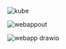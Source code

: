 ![kube](https://user-images.githubusercontent.com/65948438/135711962-f98f91f8-c7d6-488d-8be5-719794c145e6.png)

![webappout](https://user-images.githubusercontent.com/65948438/135711905-83fc9a4d-8877-4f54-8103-bd07e5588f10.png)

![webapp drawio](https://user-images.githubusercontent.com/65948438/135711995-e8a2f194-9a17-46dc-ac97-a3a19a53295b.png)
